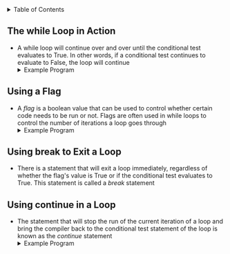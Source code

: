 <details>
<summary>Table of Contents</summary>
<ol>
  <li>
    <a href='#the-while-loop-in-action'>The while Loop in Action</a>
  </li>
  <li>
    <a href='#using-a-flag'>Using a Flag</a>
  </li>
  <li>
    <a href='#using-break-to-exit-a-loop'>Using break to Exit a Loop</a>
  </li>  
  <li>
    <a href='#using-continue-in-a-loop'>Using continue in a Loop</a>
  </li>               
</ol>
</details>

## The while Loop in Action
<ul>
  <li>
    <a>A while loop will continue over and over until the conditional test evaluates to True.  In other words, if a conditional test continues to evaluate to False, the loop will continue</a>
  </li>
  <details>
  <summary>Example Program</summary>
    <ul>
      <pre>
        <code>
          number = 1<br />
	      while number <= 5:<br />
	      if number == 1:<br />
	          print("Number: ", end= "")<br />
	      print(str(number), end= " ")<br />
          number += 1<br />
        </code>
      </pre>  
      <details>
      <summary>Output</summary>
        <pre>
          <code>
            Number: 1 2 3 4 5<br />
          </code>
        </pre>  
      </details>
    </ul>  
  </details>  
</ul>

## Using a Flag
<ul>
  <li>
    <a>A <em>flag</em> is a boolean value that can be used to control whether certain code needs to be run or not.  Flags are often used in while loops to control the number of iterations a loop goes through</a>
  </li>
  <details>
  <summary>Example Program</summary>
    <ul>
      <pre>
        <code>
          value = True
          prompt = "Tell me something and I will repeat it back to you:\nEnter 'quit' to end the program.\n"
          while value:
	          message = input(prompt)
	          if message == "quit":
		          value = False
	          else:
                  print("Your message: " + message)
        print("You left the loop!")
        </code>
      </pre>  
      <details>
      <summary>Output</summary>
        <pre>
          <code>
            Tell me something and I will repeat it back to you:
            Enter 'quit' to end the program.
            Am I in the loop?
            Your message: Am I in the loop?
            Tell me something and I will repeat it back to you:
            Enter 'quit' to end the program.<br />
            quit<br />
            You left the loop!<br />
          </code>
        </pre>  
      </details>
    </ul>  
  </details>
</ul>    

## Using break to Exit a Loop
<ul>
  <li>
    <a>There is a statement that will exit a loop immediately, regardless of whether the flag's value is True or if the conditional test evaluates to True.  This statement is called a <em>break</em> statement</a>
  </li>
</ul>

## Using continue in a Loop
<ul>
  <li>
    <a>The statement that will stop the run of the current iteration of a loop and bring the compiler back to the conditional test statement of the loop is known as the <em>continue</em> statement</a>
  </li>
  <details>
  <summary>Example Program</summary>
    <ul>
      <pre>
        <code>
          number = 0<br />
          while number < 10:<br />
              number += 1<br />
              if number % 2 == 0:<br />
                  continue<br />
              print(number, end= " ")<br />
        </code>
      </pre>  
      <details>
      <summary>Output</summary>
        <pre>
          <code>
            1 3 5 7 9 <br />
          </code>
        </pre>  
      </details>
    </ul>  
  </details>
</ul>    